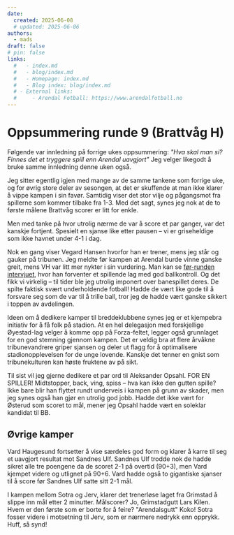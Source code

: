 ```yaml
---
date:
  created: 2025-06-08
  # updated: 2025-06-06
authors:
  - mads
draft: false
# pin: false
links:
  #   - index.md
  #   - blog/index.md
  #   - Homepage: index.md
  #   - Blog index: blog/index.md
  # - External links:
  #     - Arendal Fotball: https://www.arendalfotball.no
---
```


# Oppsummering runde 9 (Brattvåg H)

Følgende var innledning på forrige ukes oppsummering:
_"Hva skal man si? Finnes det et tryggere spill enn Arendal uavgjort"_
Jeg velger likegodt å bruke samme innledning denne uken også.

Jeg sitter egentlig igjen med mange av de samme tankene som forrige uke, og for øvrig store deler av sesongen, at det er skuffende at man ikke klarer å vippe kampen i sin favør. Samtidig viser det stor vilje og pågangsmot fra spillerne som kommer tilbake fra 1-3. Med det sagt, synes jeg nok at de to første målene Brattvåg scorer er litt for enkle.

Men med tanke på hvor utrolig nærme de var å score et par ganger, var det kanskje fortjent. Spesielt en sjanse like etter pausen – vi er griseheldige som ikke havnet under 4-1 i dag.

Nok en gang viser Vegard Hansen hvorfor han er trener, mens jeg står og gauker på tribunen. Jeg meldte før kampen at Arendal burde vinne ganske greit, mens VH var litt mer nykter i sin vurdering. Man kan se [før-runden intervjuet](https://forza-arendal.no/blog/2025/06/05/før-runde-9-brattvåg-h--eksklusivt-intervju/#intervju-med-vegard-hansen), hvor han forventer et spillende lag med god ballkontroll. Og det fikk vi virkelig – til tider ble jeg utrolig imponert over banespillet deres. De spilte faktisk svært underholdende fotball! Hadde de vært like gode til å forsvare seg som de var til å trille ball, tror jeg de hadde vært ganske sikkert i toppen av avdelingen.

Ideen om å dedikere kamper til breddeklubbene synes jeg er et kjempebra initiativ for å få folk på stadion. At en hel delegasjon med forskjellige Øyestad-lag velger å komme opp på Forza-feltet, legger også grunnlaget for en god stemning gjennom kampen. Det er veldig bra at flere årvåkne tribunevandrere griper sjansen og deler ut flagg for å optimalisere stadionopplevelsen for de unge lovende. Kanskje det tenner en gnist som tribunekulturen kan høste fruktene av på sikt.

Til sist vil jeg gjerne dedikere et par ord til Aleksander Opsahl. FOR EN SPILLER! Midtstopper, back, ving, spiss – hva kan ikke den gutten spille? Ikke bare blir han flyttet rundt underveis i kampen på grunn av skader, men jeg synes også han gjør en utrolig god jobb. Hadde det ikke vært for Østerud som scoret to mål, mener jeg Opsahl hadde vært en soleklar kandidat til BB.

## Øvrige kamper

Vard Haugesund fortsetter å vise særdeles god form og klarer å karre til seg et uavgjort resultat mot Sandnes Ulf. Sandnes Ulf trodde nok de hadde sikret alle tre poengene da de scoret 2-1 på overtid (90+3), men Vard kjempet videre og utlignet på 90+6. Vard hadde også to gigantiske sjanser til å score før Sandnes Ulf satte sitt 2-1 mål.

I kampen mellom Sotra og Jerv, klarer det trenerløse laget fra Grimstad å slippe inn mål etter 2 minutter. Målscorer? Jo, Grimstadgutt Lars Kilen. Hvem er den første som er borte for å feire? "Arendalsgutt" Koko!
Sotra fosser videre i motsetning til Jerv, som er nærmere nedrykk enn opprykk. Huff, så synd!
